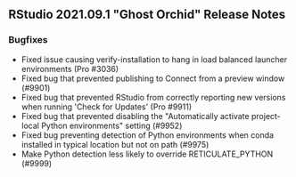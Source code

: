 
## RStudio 2021.09.1 "Ghost Orchid" Release Notes

### Bugfixes

* Fixed issue causing verify-installation to hang in load balanced launcher environments (Pro #3036)
* Fixed bug that prevented publishing to Connect from a preview window (#9901)
* Fixed bug that prevented RStudio from correctly reporting new versions when running 'Check for Updates' (Pro #9911)
* Fixed bug that prevented disabling the "Automatically activate project-local Python environments" setting (#9952)
* Fixed bug preventing detection of Python environments when conda installed in typical location but not on path (#9975)
* Make Python detection less likely to override RETICULATE_PYTHON (#9999)
